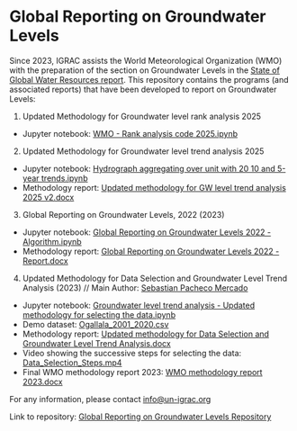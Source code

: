 # Global Reporting on Groundwater Levels
Since 2023, IGRAC assists the World Meteorological Organization (WMO) with the preparation of the section on Groundwater Levels in the [State of Global Water Resources report](https://wmo.int/publication-series/state-of-global-water-resources). This repository contains the programs (and associated reports) that have been developed to report on Groundwater Levels:

1) Updated Methodology for Groundwater level rank analysis 2025
- Jupyter notebook: [WMO - Rank analysis code 2025.ipynb](https://github.com/UNIGRAC/Global-Reporting-Groundwater-Levels/blob/c62b5dc7fc2c6621f50dac6b3cf4c819f50c0b81/WMO%20-%20Rank%20analysis%20code%202025.ipynb)
  
2) Updated Methodology for Groundwater level trend analysis 2025
- Jupyter notebook: [Hydrograph aggregating over unit with 20 10 and 5-year trends.ipynb](https://github.com/UNIGRAC/Global-Reporting-Groundwater-Levels/blob/5f54f78f32451931ed94df5c006f78b585ede2c7/Hydrograph%20aggregating%20over%20unit%20with%2020%2010%20and%205%20year%20trends.ipynb)
- Methodology report: [Updated methodology for GW level trend analysis 2025 v2.docx](https://github.com/UNIGRAC/Global-Reporting-Groundwater-Levels/blob/5f54f78f32451931ed94df5c006f78b585ede2c7/Updated%20methodology%20for%20GW%20level%20trend%20analysis%202025%20v2.docx)

3) Global Reporting on Groundwater Levels, 2022 (2023)
- Jupyter notebook: [Global Reporting on Groundwater Levels 2022 - Algorithm.ipynb](https://github.com/UNIGRAC/Global-Reporting-Groundwater-Levels/blob/e75117cd11ec13a6b8fb32e8610fd35af9e341bc/Global%20Reporting%20on%20Groundwater%20Levels%202022%20-%20Algorithm.ipynb)
- Methodology report: [Global Reporting on Groundwater Levels 2022 - Report.docx](https://github.com/UNIGRAC/Global-Reporting-Groundwater-Levels/blob/ac831a6615600f63633a0477c6e059d9958a1d79/Global%20Reporting%20on%20Groundwater%20Levels%202022%20-%20Report.docx)

4) Updated Methodology for Data Selection and Groundwater Level Trend Analysis (2023) // Main Author: [Sebastian Pacheco Mercado](https://github.com/WenaSeba)

- Jupyter notebook: [Groundwater level trend analysis - Updated methodology for selecting the data.ipynb](https://github.com/UNIGRAC/Global-Reporting-Groundwater-Levels/blob/923e961589f4b484574bc264bd30f0bf05df6110/Groundwater%20level%20trend%20analysis%20-%20Updated%20methodology%20for%20selecting%20the%20data.ipynb)
- Demo dataset: [Ogallala_2001_2020.csv](https://github.com/UNIGRAC/Global-Reporting-Groundwater-Levels/blob/e7505cbc2b06735f20f15a3ba332f29aba60c570/Ogallala_2001_2020.csv) 
- Methodology report: [Updated methodology for Data Selection and Groundwater Level Trend Analysis.docx](https://github.com/UNIGRAC/Global-Reporting-Groundwater-Levels/blob/da67e04f85a09d1af1abbacad4e79a4a3218ae1c/Updated%20methodology%20for%20Data%20Selection%20and%20Groundwater%20Level%20Trend%20Analysis.docx)
- Video showing the successive steps for selecting the data: [Data_Selection_Steps.mp4](https://github.com/UNIGRAC/Global-Reporting-Groundwater-Levels/blob/main/Data_selection_steps.mp4)
- Final WMO methodology report 2023: [WMO methodology report 2023.docx](https://github.com/UNIGRAC/Global-Reporting-Groundwater-Levels/blob/147a6e335e19a9d0c7f7d926255a444ed701c763/Final%20WMO%20methodology%20report%202023.docx)




For any information, please contact info@un-igrac.org

Link to repository: [Global Reporting on Groundwater Levels Repository](https://unigrac.github.io/Global-Reporting-Groundwater-Levels/)


